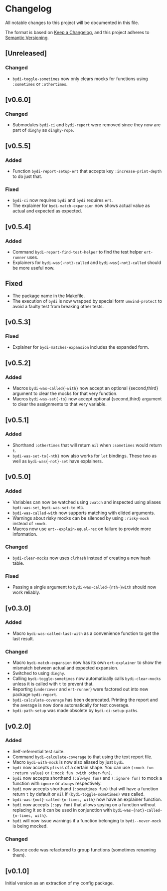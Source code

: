 # Changelog

All notable changes to this project will be documented in this file.

The format is based on [Keep a Changelog](https://keepachangelog.com/en/1.0.0/),
and this project adheres to [Semantic Versioning](https://semver.org/spec/v2.0.0.html).

## [Unreleased]

### Changed

- `bydi-toggle-sometimes` now only clears mocks for functions using
  `:sometimes` or `:othertimes`.

## [v0.6.0]

### Changed

- Submodules `bydi-ci` and `bydi-report` were removed since they now
  are part of `dinghy` as `dinghy-rope`.

## [v0.5.5]

### Added

- Function `bydi-report-setup-ert` that accepts key
  `:increase-print-depth` to do just that.

### Fixed

- `bydi-ci` now requires `bydi` and `bydi` requires `ert`.
- The explainer for `bydi-match-expansion` now shows actual value as
  actual and expected as expected.

## [v0.5.4]

### Added

- Command `bydi-report-find-test-helper` to find the test helper
  `ert-runner` uses.
- Explainers for `bydi-was{-not}-called` and `bydi-was{-not}-called`
  should be more useful now.

## Fixed

- The package name in the Makefile.
- The execution of `bydi` is now wrapped by special form
  `unwind-protect` to avoid a faulty test from breaking other tests.

## [v0.5.3]

### Fixed

- Explainer for `bydi-matches-expansion` includes the expanded form.

## [v0.5.2]

### Added

- Macros `bydi-was-called{-with}` now accept an optional
  {second,third} argument to clear the mocks for that very function.
- Macros `bydi-was-set{-to}` now accept optional {second,third}
  argument to clear the assignments to that very variable.

## [v0.5.1]

### Added

- Shorthand `:othertimes` that will return `nil` when `:sometimes`
  would return `t`.
- `bydi-was-set-to{-nth}` now also works for `let` bindings. These two
  as well as `bydi-was{-not}-set` have explainers.

## [v0.5.0]

### Added

- Variables can now be watched using `:watch` and inspected using
  aliases `bydi-was-set`, `bydi-was-set-to` etc.
- `bydi-was-called-with` now supports matching with elided arguments.
- Warnings about risky mocks can be silenced by using `:risky-mock`
  instead of `:mock`.
- Macros now use `ert--explain-equal-rec` on failure to provide more
  information.

### Changed

- `bydi-clear-mocks` now uses `clrhash` instead of creating a new hash
  table.

### Fixed

- Passing a single argument to `bydi-was-called-{nth-}with` should now
  work reliably.

## [v0.3.0]

### Added

- Macro `bydi-was-called-last-with` as a convenience function to get
  the last result.

### Changed

- Macro `bydi-match-expansion` now has its own `ert-explainer` to show
  the mismatch between actual and expected expansion.
- Switched to using `dinghy`.
- Calling `bydi-toggle-sometimes` now automatically calls
  `bydi-clear-mocks` unless it is called with `t` to prevent that.
- Reporting (`undercover` and `ert-runner`) were factored out into new
  package `bydi-report`.
- `bydi-calculate-coverage` has been deprecated. Printing the report
  and the average is now done automatically for text coverage.
- `bydi-path-setup` was made obsolete by `bydi-ci-setup-paths`.

## [v0.2.0]

### Added

- Self-referential test suite.
- Command `bydi-calculate-coverage` to that using the text report file.
- Macro `bydi-with-mock` is now also aliased by just `bydi`.
- `bydi` now accepts `plist`s of a certain shape. You can use `(:mock
  fun :return value)` or `(:mock fun :with other-fun)`.
- `bydi` now accepts shorthand `(:always fun)` and `(:ignore fun)` to
  mock a function with `ignore` or `always` respectively.
- `bydi` now accepts shorthand `(:sometimes fun)` that will have a
  function return `t` by default or `nil` if `(bydi-toggle-sometimes)`
  was called.
- `bydi-was-{not}-called-{n-times, with}` now have an explainer
  function.
- `bydi` now accepts `(:spy fun)` that allows spying on a function
  without replacing it so it can be used in conjunction with
  `bydi-was-{not}-called-{n-times, with}`.
- `bydi` will now issue warnings if a function belonging to
  `bydi--never-mock` is being mocked.

### Changed

- Source code was refactored to group functions (sometimes renaming them).

## [v0.1.0]

Initial version as an extraction of my config package.

